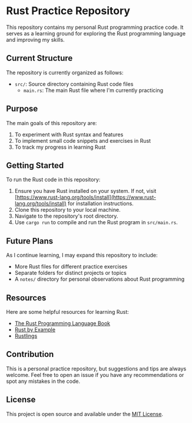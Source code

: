 # Rust Practice Repository

This repository contains my personal Rust programming practice code. It serves as a learning ground for exploring the Rust programming language and improving my skills.

## Current Structure

The repository is currently organized as follows:

- `src/`: Source directory containing Rust code files
  - `main.rs`: The main Rust file where I'm currently practicing

## Purpose

The main goals of this repository are:

1. To experiment with Rust syntax and features
2. To implement small code snippets and exercises in Rust
3. To track my progress in learning Rust

## Getting Started

To run the Rust code in this repository:

1. Ensure you have Rust installed on your system. If not, visit [https://www.rust-lang.org/tools/install](https://www.rust-lang.org/tools/install) for installation instructions.
2. Clone this repository to your local machine.
3. Navigate to the repository's root directory.
4. Use `cargo run` to compile and run the Rust program in `src/main.rs`.

## Future Plans

As I continue learning, I may expand this repository to include:

- More Rust files for different practice exercises
- Separate folders for distinct projects or topics
- A `notes/` directory for personal observations about Rust programming

## Resources

Here are some helpful resources for learning Rust:

- [The Rust Programming Language Book](https://doc.rust-lang.org/book/)
- [Rust by Example](https://doc.rust-lang.org/rust-by-example/)
- [Rustlings](https://github.com/rust-lang/rustlings/)

## Contribution

This is a personal practice repository, but suggestions and tips are always welcome. Feel free to open an issue if you have any recommendations or spot any mistakes in the code.

## License

This project is open source and available under the [MIT License](LICENSE).
